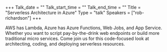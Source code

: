 +++
Talk_date = ""
Talk_start_time = ""
Talk_end_time = ""
Title = "Serverless Architecture in Azure"
Type = "talk"
Speakers = ["rob-richardson"]
+++

AWS has Lambda, Azure has Azure Functions, Web Jobs, and App Service. Whether you want to script pay-by-the-drink web endpoints or build more traditional micro services. Come join us for this code-focused look at architecting, coding, and deploying serverless resources.
